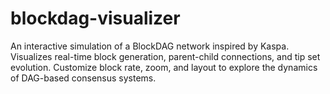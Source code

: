 # blockdag-visualizer
An interactive simulation of a BlockDAG network inspired by Kaspa. Visualizes real-time block generation, parent-child connections, and tip set evolution. Customize block rate, zoom, and layout to explore the dynamics of DAG-based consensus systems.
